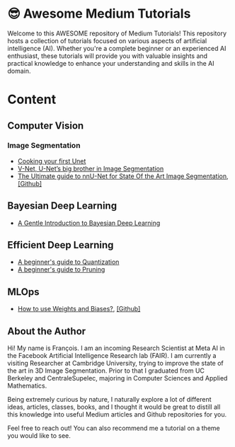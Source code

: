 # 😎 Awesome Medium Tutorials

Welcome to this AWESOME repository of Medium Tutorials! This repository hosts a collection of tutorials focused on various aspects of artificial intelligence (AI). Whether you're a complete beginner or an experienced AI enthusiast, these tutorials will provide you with valuable insights and practical knowledge to enhance your understanding and skills in the AI domain.

# Content

## Computer Vision

### Image Segmentation
- [Cooking your first Unet](https://github.com/FrancoisPorcher/awesome-medium-tutorials/tree/main/0001%20-%20unet)
- [V-Net, U-Net’s big brother in Image Segmentation](https://medium.com/@foporcher/v-net-u-nets-big-brother-in-image-segmentation-906e393968f7)
- [The Ultimate guide to nnU-Net for State Of the Art Image Segmentation](https://medium.com/@foporcher/the-ultimate-guide-to-nnu-net-for-state-of-the-art-image-segmentation-6dda7f44b935), [[Github]](https://github.com/FrancoisPorcher/awesome-medium-tutorials/tree/main/004%20-%20nnU-Net)





## Bayesian Deep Learning
- [A Gentle Introduction to Bayesian Deep Learning](https://medium.com/@foporcher/a-gentle-introduction-to-bayesian-deep-learning-d298c7243fd6)

## Efficient Deep Learning
- [A beginner's guide to Quantization](https://github.com/FrancoisPorcher/awesome-medium-tutorials/tree/main/0002%20-%20quantization)
- [A beginner's guide to Pruning](https://github.com/FrancoisPorcher/awesome-medium-tutorials/tree/main/0003%20-%20pruning)

## MLOps
- [How to use Weights and Biases?](), [[Github]]()

## About the Author

Hi! My name is François. I am an incoming Research Scientist at Meta AI in the Facebook Artificial Intelligence Research lab (FAIR). I am currently a visiting Researcher at Cambridge University, trying to improve the state of the art in 3D Image Segmentation. Prior to that I graduated from UC Berkeley and CentraleSupelec, majoring in Computer Sciences and Applied Mathematics.

Being extremely curious by nature, I naturally explore a lot of different ideas, articles, classes, books, and I thought it would be great to distill all this knowledge into useful Medium articles and Github repositories for you.

Feel free to reach out! You can also recommend me a tutorial on a theme you would like to see.

